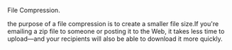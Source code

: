File Compression.

the purpose of a file compression is to create a smaller file size.If you're emailing a zip file to someone or posting it to the Web, it takes less time to upload—and your recipients will also be able to download it more quickly.
